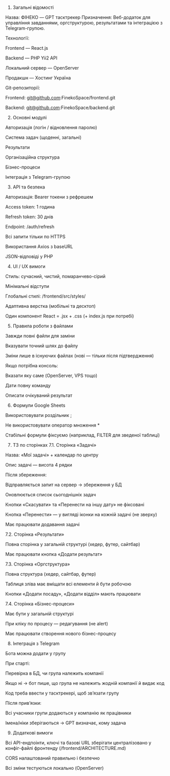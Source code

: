 1. Загальні відомості

Назва: ФІНЕКО — GPT тасктрекер
Призначення: Веб-додаток для управління завданнями, оргструктурою, результатами та інтеграцією з Telegram-групою.

Технології:

Frontend — React.js

Backend — PHP Yii2 API

Локальний сервер — OpenServer

Продакшн — Хостинг Україна

Git-репозиторії:

Frontend: git@github.com:FinekoSpace/frontend.git

Backend: git@github.com:FinekoSpace/backend.git

2. Основні модулі

Авторизація (логін / відновлення паролю)

Система задач (щоденні, загальні)

Результати

Організаційна структура

Бізнес-процеси

Інтеграція з Telegram-групою

3. API та безпека

Авторизація: Bearer токени з рефрешем

Access token: 1 година

Refresh token: 30 днів

Endpoint: /auth/refresh

Всі запити тільки по HTTPS

Використання Axios з baseURL

JSON-відповіді у PHP

4. UI / UX вимоги

Стиль: сучасний, чистий, помаранчево-сірий

Мінімальні відступи

Глобальні стилі: /frontend/src/styles/

Адаптивна верстка (мобільні та десктоп)

Один компонент React = .jsx + .css (+ index.js при потребі)

5. Правила роботи з файлами

Завжди повні файли для заміни

Вказувати точний шлях до файлу

Зміни лише в існуючих файлах (нові — тільки після підтвердження)

Якщо потрібна консоль:

Вказати яку саме (OpenServer, VPS тощо)

Дати повну команду

Описати очікуваний результат

6. Формули Google Sheets

Використовувати роздільник ;

Не використовувати оператор множення *

Стабільні формули фіксуємо (наприклад, FILTER для зведеної таблиці)

7. ТЗ по сторінках
7.1. Сторінка «Задачі»

Назва: «Мої задачі» + календар по центру

Опис задачі — висота 4 рядки

Після збереження:

Відправляється запит на сервер → збереження у БД

Оновлюється список сьогоднішніх задач

Кнопки «Скасувати» та «Перенести на іншу дату» не фіксовані

Кнопка «Перенести» — у вигляді іконки на кожній задачі (не зверху)

Має працювати додавання задачі

7.2. Сторінка «Результати»

Повна сторінка у загальній структурі (хедер, футер, сайтбар)

Має працювати кнопка «Додати результат»

7.3. Сторінка «Оргструктура»

Повна структура (хедер, сайтбар, футер)

Таблиця зліва має вміщати всі елементи й бути робочою

Кнопки «Додати посаду», «Додати відділ» мають працювати

7.4. Сторінка «Бізнес-процеси»

Має бути у загальній структурі

При кліку по процесу — редагування (не alert)

Має працювати створення нового бізнес-процесу

8. Інтеграція з Telegram

Бота можна додати у групу

При старті:

Перевірка в БД, чи група належить компанії

Якщо ні → бот пише, що група не належить жодній компанії й видає код

Код треба ввести у тасктрекері, щоб зв’язати групу

Після прив’язки:

Всі учасники групи додаються у компанію як працівники

Імена/ніки зберігаються → GPT визначає, кому задача

9. Додаткові вимоги

Всі API-ендпоінти, ключі та базові URL зберігати централізовано у конфіг-файлі фронтенду (/frontend/ARCHITECTURE.md)

CORS налаштований правильно і безпечно

Всі зміни тестуються локально (OpenServer)

